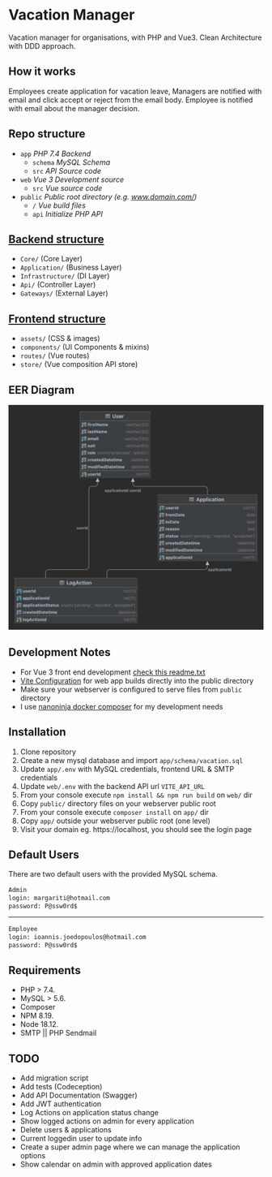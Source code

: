 # Vacation Manager
Vacation manager for organisations, with PHP and Vue3. Clean Architecture with DDD approach.

## How it works
Employees create application for vacation leave, 
Managers are notified with email and click accept or reject from the email body. Employee 
is notified with email about the manager decision.

## Repo structure
* `app` _PHP 7.4 Backend_
    * `schema` _MySQL Schema_
    * `src` _API Source code_
* `web` _Vue 3 Development source_
  * `src` _Vue source code_
* `public`  _Public root directory (e.g. www.domain.com/)_
    * `/`   _Vue build files_
    * `api` _Initialize PHP API_

## [Backend structure](https://github.com/onreal/vacation-manager/tree/main/app/src)
* `Core/` (Core Layer)
* `Application/` (Business Layer)
* `Infrastructure/` (DI Layer)
* `Api/` (Controller Layer)
* `Gateways/` (External Layer)

## [Frontend structure](https://github.com/onreal/vacation-manager/tree/main/web/src)
* `assets/` (CSS & images)
* `components/` (UI Components & mixins)
* `routes/` (Vue routes)
* `store/` (Vue composition API store)

## EER Diagram
![EER Diagram](app/schema/vacation.png?raw=true "EER Diagram")

## Development Notes
* For Vue 3 front end development [check this readme.txt](https://github.com/onreal/vacation-manager/tree/main/web)
* [Vite Configuration](https://github.com/onreal/vacation-manager/blob/main/web/vite.config.js)  for web app builds directly into the public directory 
* Make sure your webserver is configured to serve files from `public` directory
* I use [nanoninja docker composer](https://github.com/nanoninja/docker-nginx-php-mysql) for my development needs

## Installation
1. Clone repository
2. Create a new mysql database and import `app/schema/vacation.sql`
3. Update `app/.env` with MySQL credentials, frontend URL & SMTP credentials
4. Update `web/.env` with the backend API url `VITE_API_URL`
5. From your console execute `npm install && npm run build` on `web/` dir
6. Copy `public/` directory files on your webserver public root
7. From your console execute `composer install` on `app/` dir
8. Copy `app/` outside your webserver public root (one level)
9. Visit your domain eg. https://localhost, you should see the login page

## Default Users
There are two default users with the provided MySQL schema.

    Admin
    login: margariti@hotmail.com
    password: P@ssw0rd$
---
    Employee
    login: ioannis.joedopoulos@hotmail.com 
    password: P@ssw0rd$

## Requirements
* PHP > 7.4. 
* MySQL > 5.6.
* Composer
* NPM 8.19.
* Node 18.12.
* SMTP || PHP Sendmail

## TODO
* Add migration script
* Add tests (Codeception)
* Add API Documentation (Swagger)
* Add JWT authentication 
* Log Actions on application status change
* Show logged actions on admin for every application
* Delete users & applications
* Current loggedin user to update info
* Create a super admin page where we can manage the application options
* Show calendar on admin with approved application dates
